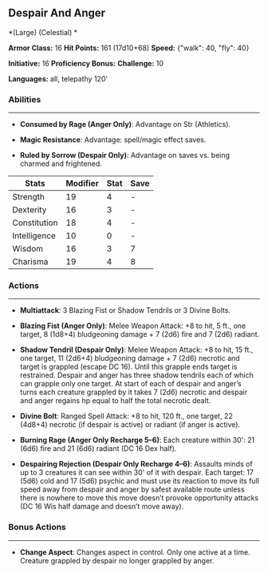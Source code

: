 ## Despair And Anger
*(Large) (Celestial) *

**Armor Class:** 16
**Hit Points:** 161 (17d10+68)
**Speed:** {"walk": 40, "fly": 40}

**Initiative:** 16
**Proficiency Bonus:**
**Challenge:** 10

**Languages:** all, telepathy 120'

### Abilities
 --- 
- **Consumed by Rage (Anger Only)**: Advantage on Str (Athletics).

- **Magic Resistance**: Advantage: spell/magic effect saves.

- **Ruled by Sorrow (Despair Only)**: Advantage on saves vs. being charmed and frightened.



| Stats | Modifier | Stat | Save
| ---- | ---- | ---- | ---- |
| Strength | 19 | 4 | - |
| Dexterity | 16 | 3 | - |
| Constitution | 18 | 4 | - |
| Intelligence | 10 | 0 | - |
| Wisdom | 16 | 3 | 7 |
| Charisma | 19 | 4 | 8 |

### Actions
 --- 
- **Multiattack**: 3 Blazing Fist or Shadow Tendrils or 3 Divine Bolts.

- **Blazing Fist (Anger Only)**: Melee Weapon Attack: +8 to hit, 5 ft., one target, 8 (1d8+4) bludgeoning damage + 7 (2d6) fire and 7 (2d6) radiant.

- **Shadow Tendril (Despair Only)**: Melee Weapon Attack: +8 to hit, 15 ft., one target, 11 (2d6+4) bludgeoning damage + 7 (2d6) necrotic and target is grappled (escape DC 16). Until this grapple ends target is restrained. Despair and anger has three shadow tendrils each of which can grapple only one target. At start of each of despair and anger’s turns each creature grappled by it takes 7 (2d6) necrotic and despair and anger regains hp equal to half the total necrotic dealt.

- **Divine Bolt**: Ranged Spell Attack: +8 to hit, 120 ft., one target, 22 (4d8+4) necrotic (if despair is active) or radiant (if anger is active).

- **Burning Rage (Anger Only Recharge 5–6)**: Each creature within 30': 21 (6d6) fire and 21 (6d6) radiant (DC 16 Dex half).

- **Despairing Rejection (Despair Only Recharge 4–6)**: Assaults minds of up to 3 creatures it can see within 30' of it with despair. Each target: 17 (5d6) cold and 17 (5d6) psychic and must use its reaction to move its full speed away from despair and anger by safest available route unless there is nowhere to move this move doesn’t provoke opportunity attacks (DC 16 Wis half damage and doesn’t move away).

### Bonus Actions
 --- 
- **Change Aspect**: Changes aspect in control. Only one active at a time. Creature grappled by despair no longer grappled by anger.

